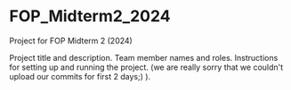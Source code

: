 # FOP_Midterm2_2024
Project for FOP Midterm 2 (2024)

Project title and description.
Team member names and roles.
Instructions for setting up and running the project.
(we are really sorry that we couldn't upload our commits for first 2 days;) ).